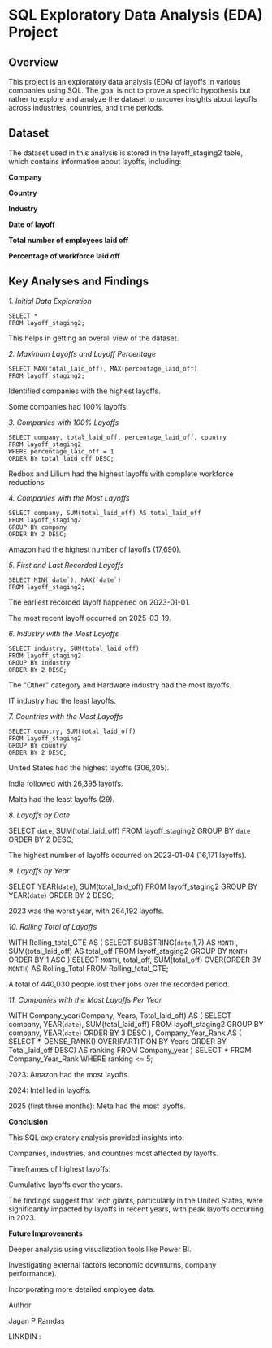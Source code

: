 

# SQL Exploratory Data Analysis (EDA) Project

## **Overview**

This project is an exploratory data analysis (EDA) of layoffs in various companies using SQL. The goal is not to prove a specific hypothesis but rather to explore and analyze the dataset to uncover insights about layoffs across industries, countries, and time periods.

## **Dataset**

The dataset used in this analysis is stored in the layoff_staging2 table, which contains information about layoffs, including:

**Company**

**Country**

**Industry**

**Date of layoff**

**Total number of employees laid off**

**Percentage of workforce laid off**

## **Key Analyses and Findings**

*1. Initial Data Exploration*
```
SELECT *
FROM layoff_staging2;
```
This helps in getting an overall view of the dataset.

*2. Maximum Layoffs and Layoff Percentage*
```
SELECT MAX(total_laid_off), MAX(percentage_laid_off)
FROM layoff_staging2;
```
Identified companies with the highest layoffs.

Some companies had 100% layoffs.

*3. Companies with 100% Layoffs*
```
SELECT company, total_laid_off, percentage_laid_off, country
FROM layoff_staging2
WHERE percentage_laid_off = 1
ORDER BY total_laid_off DESC;
```
Redbox and Lilium had the highest layoffs with complete workforce reductions.

*4. Companies with the Most Layoffs*
```
SELECT company, SUM(total_laid_off) AS total_laid_off
FROM layoff_staging2
GROUP BY company
ORDER BY 2 DESC;
```
Amazon had the highest number of layoffs (17,690).

*5. First and Last Recorded Layoffs*
```
SELECT MIN(`date`), MAX(`date`)
FROM layoff_staging2;
```
The earliest recorded layoff happened on 2023-01-01.

The most recent layoff occurred on 2025-03-19.

*6. Industry with the Most Layoffs*
```
SELECT industry, SUM(total_laid_off)
FROM layoff_staging2
GROUP BY industry
ORDER BY 2 DESC;
```
The "Other" category and Hardware industry had the most layoffs.

IT industry had the least layoffs.

*7. Countries with the Most Layoffs*
```
SELECT country, SUM(total_laid_off)
FROM layoff_staging2
GROUP BY country
ORDER BY 2 DESC;
```
United States had the highest layoffs (306,205).

India followed with 26,395 layoffs.

Malta had the least layoffs (29).

*8. Layoffs by Date*

SELECT `date`, SUM(total_laid_off)
FROM layoff_staging2
GROUP BY `date`
ORDER BY 2 DESC;

The highest number of layoffs occurred on 2023-01-04 (16,171 layoffs).

*9. Layoffs by Year*

SELECT YEAR(`date`), SUM(total_laid_off)
FROM layoff_staging2
GROUP BY YEAR(`date`)
ORDER BY 2 DESC;

2023 was the worst year, with 264,192 layoffs.

*10. Rolling Total of Layoffs*

WITH Rolling_total_CTE AS (
  SELECT SUBSTRING(`date`,1,7) AS `MONTH`, SUM(total_laid_off) AS total_off
  FROM layoff_staging2
  GROUP BY `MONTH`
  ORDER BY 1 ASC
)
SELECT `MONTH`, total_off,
       SUM(total_off) OVER(ORDER BY `MONTH`) AS Rolling_Total
FROM Rolling_total_CTE;

A total of 440,030 people lost their jobs over the recorded period.

*11. Companies with the Most Layoffs Per Year*

WITH Company_year(Company, Years, Total_laid_off) AS (
  SELECT company, YEAR(`date`), SUM(total_laid_off)
  FROM layoff_staging2
  GROUP BY company, YEAR(`date`)
  ORDER BY 3 DESC
),
Company_Year_Rank AS (
  SELECT *, DENSE_RANK() OVER(PARTITION BY Years ORDER BY Total_laid_off DESC) AS ranking
  FROM Company_year
)
SELECT *
FROM Company_Year_Rank
WHERE ranking <= 5;

2023: Amazon had the most layoffs.

2024: Intel led in layoffs.

2025 (first three months): Meta had the most layoffs.

**Conclusion**

This SQL exploratory analysis provided insights into:

Companies, industries, and countries most affected by layoffs.

Timeframes of highest layoffs.

Cumulative layoffs over the years.

The findings suggest that tech giants, particularly in the United States, were significantly impacted by layoffs in recent years, with peak layoffs occurring in 2023.

**Future Improvements**

Deeper analysis using visualization tools like Power BI.

Investigating external factors (economic downturns, company performance).

Incorporating more detailed employee data.

Author

Jagan P Ramdas

LINKDIN :




